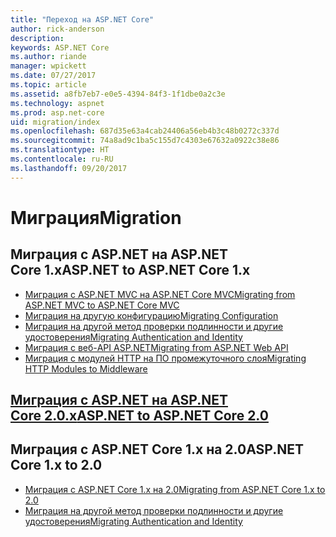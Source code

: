 ```yaml
---
title: "Переход на ASP.NET Core"
author: rick-anderson
description: 
keywords: ASP.NET Core
ms.author: riande
manager: wpickett
ms.date: 07/27/2017
ms.topic: article
ms.assetid: a8fb7eb7-e0e5-4394-84f3-1f1dbe0a2c3e
ms.technology: aspnet
ms.prod: asp.net-core
uid: migration/index
ms.openlocfilehash: 687d35e63a4cab24406a56eb4b3c48b0272c337d
ms.sourcegitcommit: 74a8ad9c1ba5c155d7c4303e67632a0922c38e86
ms.translationtype: HT
ms.contentlocale: ru-RU
ms.lasthandoff: 09/20/2017
---
```

# <a name="migration"></a><span data-ttu-id="2eb06-103">Миграция</span><span class="sxs-lookup"><span data-stu-id="2eb06-103">Migration</span></span>

## <a name="aspnet-to-aspnet-core-1x"></a><span data-ttu-id="2eb06-104">Миграция с ASP.NET на ASP.NET Core 1.x</span><span class="sxs-lookup"><span data-stu-id="2eb06-104">ASP.NET to ASP.NET Core 1.x</span></span>
*   [<span data-ttu-id="2eb06-105">Миграция с ASP.NET MVC на ASP.NET Core MVC</span><span class="sxs-lookup"><span data-stu-id="2eb06-105">Migrating from ASP.NET MVC to ASP.NET Core MVC</span></span>](xref:migration/mvc)
*   [<span data-ttu-id="2eb06-106">Миграция на другую конфигурацию</span><span class="sxs-lookup"><span data-stu-id="2eb06-106">Migrating Configuration</span></span>](xref:migration/configuration)
*   [<span data-ttu-id="2eb06-107">Миграция на другой метод проверки подлинности и другие удостоверения</span><span class="sxs-lookup"><span data-stu-id="2eb06-107">Migrating Authentication and Identity</span></span>](xref:migration/identity)
*   [<span data-ttu-id="2eb06-108">Миграция с веб-API ASP.NET</span><span class="sxs-lookup"><span data-stu-id="2eb06-108">Migrating from ASP.NET Web API</span></span>](xref:migration/webapi)
*   [<span data-ttu-id="2eb06-109">Миграция с модулей HTTP на ПО промежуточного слоя</span><span class="sxs-lookup"><span data-stu-id="2eb06-109">Migrating HTTP Modules to Middleware</span></span>](xref:migration/http-modules)

## <a name="aspnet-to-aspnet-core-20xrefmigrationproper-to-2xindex"></a>[<span data-ttu-id="2eb06-110">Миграция с ASP.NET на ASP.NET Core 2.0.x</span><span class="sxs-lookup"><span data-stu-id="2eb06-110">ASP.NET to ASP.NET Core 2.0</span></span>](xref:migration/proper-to-2x/index)

## <a name="aspnet-core-1x-to-20"></a><span data-ttu-id="2eb06-111">Миграция с ASP.NET Core 1.x на 2.0</span><span class="sxs-lookup"><span data-stu-id="2eb06-111">ASP.NET Core 1.x to 2.0</span></span>
*   [<span data-ttu-id="2eb06-112">Миграция с ASP.NET Core 1.x на 2.0</span><span class="sxs-lookup"><span data-stu-id="2eb06-112">Migrating from ASP.NET Core 1.x to 2.0</span></span>](xref:migration/1x-to-2x/index)
*   [<span data-ttu-id="2eb06-113">Миграция на другой метод проверки подлинности и другие удостоверения</span><span class="sxs-lookup"><span data-stu-id="2eb06-113">Migrating Authentication and Identity</span></span>](xref:migration/1x-to-2x/identity-2x)

